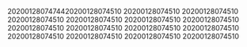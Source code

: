 2020012807474420200128074510
20200128074510
20200128074510
20200128074510
20200128074510
20200128074510
20200128074510
20200128074510
20200128074510
20200128074510
20200128074510
20200128074510
20200128074510
20200128074510
20200128074510
